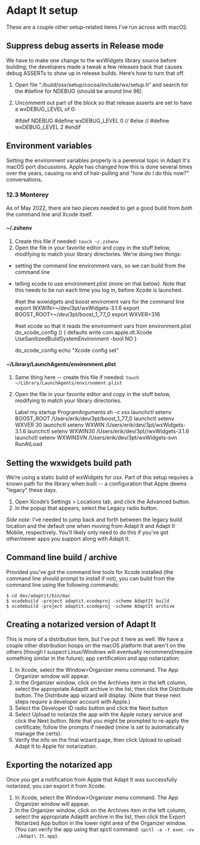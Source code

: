 # Adapt It setup

These are a couple other setup-related items I've run across with macOS. 

## Suppress debug asserts in Release mode

We have to make one change to the wxWidgets library source before building; the developers made a tweak a few releases back that causes debug ASSERTs to show up in release builds. Here’s how to turn that off.

1. Open file “./build/osx/setup/cocoa/include/wx/setup.h” and search for the #define for NDEBUG (should be around line 96). 
2. Uncomment out part of the block so that release asserts are set to have a wxDEBUG_LEVEL of 0:

    #ifdef NDEBUG
    #define wxDEBUG_LEVEL 0
    // #else
    //  #define wxDEBUG_LEVEL 2
    #endif

## Environment variables

Setting the environment variables properly is a perennial topic in Adapt It's macOS port discussions. Apple has changed how this is done several times over the years, causing no end of hair-pulling and "how do I do this now?" conversations.

### 12.3 Monterey

As of May 2022, there are two pieces needed to get a good build from _both_ the command line and Xcode itself.

#### ~/.zshenv

1. Create this file if needed: `touch ~/.zshenv`
2. Open the file in your favorite editor and copy in the stuff below, modifying to match your library directories. We're doing two things:
  - setting the command line environment vars, so we can build from the command line
  - telling xcode to use environment.plist (more on that below). Note that this needs to be run each time you log in, before Xcode is launched.

    #set the wxwidgets and boost enviroment vars for the command line
    export WXWIN=~/dev/3pt/wxWidgets-3.1.6
    export BOOST_ROOT=~/dev/3pt/boost_1_77_0
    export WXVER=316

    #set xcode so that it reads the environment vars from environment.plist
    do_xcode_config ()
    {
    defaults write com.apple.dt.Xcode UseSanitizedBuildSystemEnvironment -bool NO
    }

    do_xcode_config
    echo "Xcode config set"


#### ~/Library/LaunchAgents/environment.plist

1. Same thing here -- create this file if needed: `touch ~/Library/LaunchAgents/environment.plist`
2. Open the file in your favorite editor and copy in the stuff below, modifying to match your library directories.

    <?xml version="1.0" encoding="UTF-8"?>
    <!DOCTYPE plist PUBLIC "-//Apple//DTD PLIST 1.0//EN" "http://www.apple.com/DTDs/PropertyList-1.0.dtd">
    <!--
    environment.plist
    -->
    <plist version="1.0">
    <dict>
    <key>Label</key>
    <string>my.startup</string>
    <key>ProgramArguments</key>
    <array>
        <string>sh</string>
        <string>-c</string>
        <string>xsx
            launchctl setenv BOOST_ROOT /Users/erik/dev/3pt/boost_1_77_0
            launchctl setenv WXVER 30
            launchctl setenv WXWIN /Users/erik/dev/3pt/wxWidgets-3.1.6
            launchctl setenv WXWIN30 /Users/erik/dev/3pt//wxWidgets-3.1.6
            launchctl setenv WXWINSVN /Users/erik/dev/3pt/wxWidgets-svn
        </string>
    </array>  
    <key>RunAtLoad</key>
    <true/>
    </dict>
    </plist>


## Setting the wxwidgets build path 

We’re using a static build of wxWidgets for osx. Part of this setup requires a known path for the library when built -- a configuration that Apple deems "legacy" these days. 

1. Open Xcode’s Settings > Locations tab, and click the Advanced button. 
2. In the popup that appears, select the Legacy radio button.

*Side note:* I’ve needed to jump back and forth between the legacy build location and the default one when moving from Adapt It and Adapt It Mobile, respectively. You'll likely only need to do this if you've got other/newer apps you support along with Adapt It.

## Command line build / archive

Provided you’ve got the command line tools for Xcode installed (the command line should prompt to install if not), you can build from the command line using the following commands:

    $ cd dev/adaptit/bin/mac
    $ xcodebuild -project adaptit.xcodeproj -scheme AdaptIt build
    $ xcodebuild -project adaptit.xcodeproj -scheme AdaptIt archive

## Creating a notarized version of Adapt It

This is more of a distribution item, but I've put it here as well. We have a couple other distribution hoops on the macOS platform that aren't on the others (though I suspect Linux/Windows will eventually recommend/require something similar in the future); app certification and app notarization:

1. In Xcode, select the Window>Organizer menu command. The App Organizer window will appear.
2. In the Organizer window, click on the Archives item in the left column, select the appropriate AdaptIt archive in the list, then click the Distribute button. The Distribute app wizard will display. (Note that these next steps require a developer account with Apple.)
3. Select the Developer ID radio button and click the Next button
4. Select Upload to notarize the app with the Apple notary service and click the Next button. Note that you might be prompted to re-apply the certificate; follow the prompts if needed (mine is set to automatically manage the certs).
5. Verify the info on the final wizard page, then click Upload to upload Adapt It to Apple for notarization.

## Exporting the notarized app

Once you get a notification from Apple that Adapt It was successfully notarized, you can export it from Xcode:

1. In Xcode, select the Window>Organizer menu command. The App Organizer window will appear.
2. In the Organizer window, click on the Archives item in the left column, select the appropriate AdaptIt archive in the list, then click the Export Notarized App button in the lower right area of the Organizer window. (You can verify the app using that spctl command: ` spctl -a -t exec -vv ./Adapt\ It.app `).

